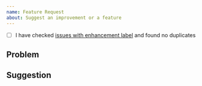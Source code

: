 ```yaml
---
name: Feature Request
about: Suggest an improvement or a feature
---
```

<!--
    Thank you for contributing to Typedoc! 
    
    First, please use a clear and descriptive title for the issue to identify the suggestion.
    
    Please be as specific as possible! Provide codes, screenshots, repositories, explanations, issues, links ... anything that could describe your point.
-->

- [ ] I have checked [issues with enhancement label](https://github.com/TypeStrong/typedoc/labels/enhancement) and found no duplicates

## Problem
<!--
    What is missing or inconvenient without this improvement or feature?
-->

## Suggestion
<!--
    How do you suggest fixing the problem?
-->
